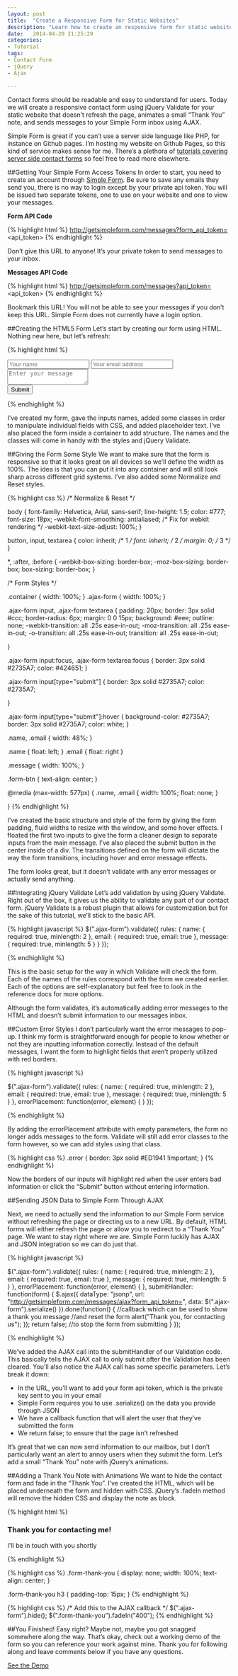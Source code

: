 ```yaml
---
layout: post
title:  "Create a Responsive Form for Static Websites"
description: "Learn how to create an responsive form for static websites using Simple Forms, jQuery, AJAX"
date:   2014-04-20 21:25:29
categories: 
- Tutorial
tags: 
- Contact Form
- jQuery 
- Ajax

---
```


Contact forms should be readable and easy to understand for users. Today we will create a responsive contact form using jQuery Validate for your static website that doesn’t refresh the page, animates a small “Thank You” note, and sends messages to your Simple Form inbox using AJAX. 

Simple Form is great if you can’t use a server side language like PHP, for instance on Github pages. I’m hosting my website on Github Pages, so this kind of service makes sense for me. There’s a plethora of [tutorials covering server side contact forms](http://code.tutsplus.com/tutorials/submit-a-form-without-page-refresh-using-jquery--net-59) so feel free to read more elsewhere. 

<!--break-->

##Getting Your Simple Form Access Tokens
In order to start, you need to create an account through [Simple Form](http://getsimpleform.com/). Be sure to save any emails they send you, there is no way to login except by your private api token. You will be issued two separate tokens, one to use on your website and one to view your messages. 

**Form API Code**

{% highlight html %}
http://getsimpleform.com/messages?form_api_token=<api_token>
{% endhighlight %}

Don’t give this URL to anyone! It’s your private token to send messages to your inbox.

**Messages API Code**

{% highlight html %}
http://getsimpleform.com/messages?api_token=<api_token>
{% endhighlight %}

Bookmark this URL! You will not be able to see your messages if you don’t keep this URL. Simple Form does not currently have a login option.

##Creating the HTML5 Form
Let’s start by creating our form using HTML. Nothing new here, but let’s refresh:

{% highlight html %}
<div class=”container”>
  <form action="#" class="ajax-form">
    <input type="text" class="name" name="name" placeholder="Your name">
    <input type="text" class="email" name="email" placeholder="Your email address">
    <textarea name="message" class="message" placeholder="Enter your message"></textarea>
    <div class="form-btn">
      <input type="submit" class="submit" value="Submit">
    </div>
  </form>
</div>
{% endhighlight %}

I’ve created my form, gave the inputs names, added some classes in order to manipulate individual fields with CSS, and added placeholder text. I’ve also placed the form inside a container to add structure. The names and the classes will come in handy with the styles and jQuery Validate.

##Giving the Form Some Style
We want to make sure that the form is responsive so that it looks great on all devices so we’ll define the width as 100%. The idea is that you can put it into any container and will still look sharp across different grid systems. I’ve also added some Normalize and Reset styles.

{% highlight css %}
/* Normalize & Reset */

body {
    font-family: Helvetica, Arial, sans-serif;
    line-height: 1.5;
    color: #777;
    font-size: 18px;
    -webkit-font-smoothing: antialiased; /* Fix for webkit rendering */
    -webkit-text-size-adjust: 100%;
}

button,
input,
textarea {
    color: inherit; /* 1 */
    font: inherit; /* 2 */
    margin: 0; /* 3 */
}

*, :after, :before {
    -webkit-box-sizing: border-box;
    -moz-box-sizing: border-box;
    box-sizing: border-box;
}

/* Form Styles */

.container { width: 100%; }
.ajax-form { width: 100%; }

.ajax-form input, 
.ajax-form textarea {
  padding: 20px;
  border: 3px solid #ccc;
  border-radius: 6px;
  margin: 0 0 15px;
  background: #eee;
    outline: none;
  -webkit-transition: all .25s ease-in-out;
      -moz-transition: all .25s ease-in-out;
      -o-transition: all .25s ease-in-out;
      transition: all .25s ease-in-out; 

}

.ajax-form input:focus, 
.ajax-form textarea:focus {
  border: 3px solid #2735A7;
  color: #424651;
}

.ajax-form input[type="submit"] {
      border: 3px solid #2735A7;
  color: #2735A7;

}

.ajax-form input[type="submit"]:hover {
    background-color: #2735A7;
      border: 3px solid #2735A7;
    color: white;
}

.name, .email { width: 48%; }

.name { float: left; }
.email { float: right }

.message { width: 100%; }

.form-btn { text-align: center; }

@media (max-width: 577px) {
  .name, .email { 
    width: 100%; 
    float: none;
  }

}
{% endhighlight %}

I’ve created the basic structure and style of the form by giving the form padding, fluid widths to resize with the window, and some hover effects. I floated the first two inputs to give the form a cleaner design to separate inputs from the main message. I’ve also placed the submit button in the center inside of a div. The transitions defined on the form will dictate the way the form transitions, including hover and error message effects.

The form looks great, but it doesn’t validate with any error messages or actually send anything.

##Integrating jQuery Validate
Let’s add validation by using jQuery Validate. Right out of the box, it gives us the ability to validate any part of our contact form. jQuery Validate is a robust plugin that allows for customization but for the sake of this tutorial, we’ll stick to the basic API. 

{% highlight javascript %}
$(".ajax-form").validate({
    rules: {
      name: {
        required: true,
        minlength: 2
      },
      email: {
        required: true,
        email: true
      },
      message: {
        required: true,
        minlength: 5
    }
  }
});

{% endhighlight %}

This is the basic setup for the way in which Validate will check the form. Each of the names of the rules correspond with the form we created earlier. Each of the options are self-explanatory but feel free to look in the reference docs for more options. 

Although the form validates, it’s automatically adding error messages to the HTML and doesn’t submit information to our messages inbox. 

##Custom Error Styles
I don’t particularly want the error messages to pop-up. I think my form is straightforward enough for people to know whether or not they are inputting information correctly. Instead of the default messages, I want the form to highlight fields that aren’t properly utilized with red borders.

{% highlight javascript %}

$(".ajax-form").validate({
    rules: {
      name: {
        required: true,
        minlength: 2
      },
      email: {
        required: true,
        email: true
      },
      message: {
        required: true,
        minlength: 5
    }
  },
  errorPlacement: function(error, element) {
  }
});

{% endhighlight %}

By adding the errorPlacement attribute with empty parameters, the form no longer adds messages to the form. Validate will still add error classes to the form however, so we can add styles using that class.

{% highlight css %}
.error { border: 3px solid #ED1941 !important; }
{% endhighlight %}

Now the borders of our inputs will highlight red when the user enters bad information or click the “Submit” button without entering information.

##Sending JSON Data to Simple Form Through AJAX

Next, we need to actually send the information to our Simple Form service without refreshing the page or directing us to a new URL. By default, HTML forms will either refresh the page or allow you to redirect to a “Thank You” page. We want to stay right where we are. Simple Form luckily has AJAX and JSON integration so we can do just that.
 
{% highlight javascript %}

$(".ajax-form").validate({
    rules: {
      name: {
        required: true,
        minlength: 2
      },
      email: {
        required: true,
        email: true
      },
      message: {
        required: true,
        minlength: 5
    }
  },
  errorPlacement: function(error, element) {
  },
  submitHandler: function(form) {
    $.ajax({
      dataType: "jsonp",
      url: "http://getsimpleform.com/messages/ajax?form_api_token=<api-token>",
      data: $(".ajax-form").serialize()
    }).done(function() {
      //callback which can be used to show a thank you message
      //and reset the form
       alert("Thank you, for contacting us");
    });
      return false; //to stop the form from submitting
    }
  });

{% endhighlight %}

We’ve added the AJAX call into the submitHandler of our Validation code. This basically tells the AJAX call to only submit after the Validation has been cleared. You’ll also notice the AJAX call has some specific parameters. Let’s break it down:
* In the URL, you’ll want to add your form api token, which is the private key sent to you in your email
* Simple Form requires you to use  .serialize() on the data you provide through JSON
* We have a callback function that will alert the user that they’ve submitted the form
* We return false; to ensure that the page isn’t refreshed

It’s great that we can now send information to our mailbox, but I don’t particularly want an alert to annoy users when they submit the form. Let’s add a small “Thank You” note with jQuery’s animations.

##Adding a Thank You Note with Animations
We want to hide the contact form and fade in the “Thank You”. I’ve created the HTML, which will be placed underneath the form and hidden with CSS. jQuery’s .fadeIn method will remove the hidden CSS and display the note as block. 

{% highlight html %}
<div class="form-thank-you">
  <h3>Thank you for contacting me!</h3>
  <p>I'll be in touch with you shortly</p>
</div> 
{% endhighlight %}

{% highlight css %}
.form-thank-you {
  display: none;
  width: 100%;
  text-align: center;
}

.form-thank-you h3 { padding-top: 15px; }
{% endhighlight %}

{% highlight css %}
/* Add this to the AJAX callback */
 $(".ajax-form").hide();
 $(".form-thank-you").fadeIn("400");
{% endhighlight %}

##You Finished!
Easy right? Maybe not, maybe you got snagged somewhere along the way. That’s okay, check out a working demo of the form so you can reference your work against mine. Thank you for following along and leave comments below if you have any questions.

<div class="center">
  <a href="http://bit.ly/QDX9wa" class="button button-space">See the Demo</a>
</div>

